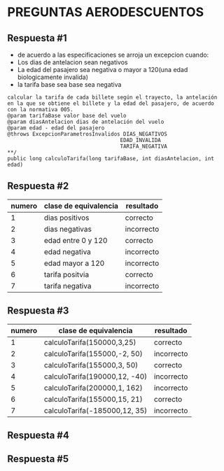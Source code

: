 # **PREGUNTAS AERODESCUENTOS**

## **Respuesta #1**
- de acuerdo a las especificaciones se arroja un excepcion cuando:
- Los dias de antelacion sean negativos
- La edad del pasajero sea negativa o mayor a 120(una edad biologicamente invalida)
- la tarifa base sea base sea negativa
 ``` /**
calcular la tarifa de cada billete según el trayecto, la antelación 
en la que se obtiene el billete y la edad del pasajero, de acuerdo 
con la normativa 005.
@param tarifaBase valor base del vuelo
@param diasAntelacion dias de antelación del vuelo
@param edad - edad del pasajero
@throws ExcepcionParametrosInvalidos DIAS_NEGATIVOS
                                     EDAD_INVALIDA
                                     TARIFA_NEGATIVA
**/
public long calculoTarifa(long tarifaBase, int diasAntelacion, int edad)
```

## **Respuesta #2**

| numero | clase de equivalencia | resultado |
| ---      | ---       | ---   |
| 1 | dias positivos | correcto  |
| 2 | dias negativas | incorrecto  |
| 3 | edad entre 0 y 120 | correcto  |
| 4 | edad negativa | incorrecto  |
| 5 | edad mayor a 120 | incorrecto  |
| 6 | tarifa positvia | correcto  |
| 7 | tarifa negativa | incorrecto |
## **Respuesta #3**

| numero | clase de equivalencia | resultado |
| ---      | ---       | ---   |
| 1 | calculoTarifa(150000,3,25) | correcto  |
| 2 | calculoTarifa(155000,-2, 50) | incorrecto  |
| 3 | calculoTarifa(155000,3, 50) | correcto  |
| 4 | calculoTarifa(190000,12, -40) | incorrecto  |
| 5 | calculoTarifa(200000,1, 162) | incorrecto  |
| 6 | calculoTarifa(155000,15, 21) | correcto  |
| 7 | calculoTarifa(-185000,12, 35) | incorrecto |

## **Respuesta #4**


## **Respuesta #5**
